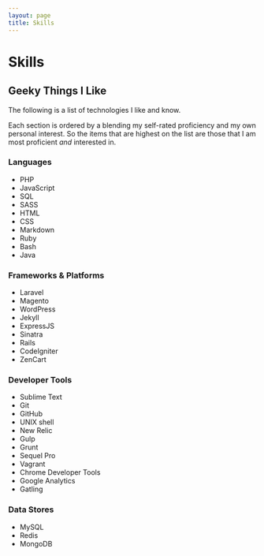 ```yaml
---
layout: page
title: Skills
---
```

# Skills

## Geeky Things I Like

The following is a list of technologies I like and know.

Each section is ordered by a blending my self-rated proficiency and my own personal interest. So the items that are highest on the list are those that I am most proficient _and_ interested in.

### Languages
- PHP
- JavaScript
- SQL
- SASS
- HTML
- CSS
- Markdown
- Ruby
- Bash
- Java

### Frameworks & Platforms
- Laravel
- Magento
- WordPress
- Jekyll
- ExpressJS
- Sinatra
- Rails
- CodeIgniter
- ZenCart

### Developer Tools
- Sublime Text
- Git
- GitHub
- UNIX shell
- New Relic
- Gulp
- Grunt
- Sequel Pro
- Vagrant
- Chrome Developer Tools
- Google Analytics
- Gatling

### Data Stores
- MySQL
- Redis
- MongoDB
